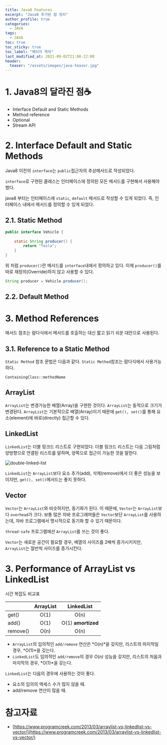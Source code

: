 ```yaml
---
title: Java8 Features
excerpt: "Java8 추가된 점 정리"
author_profile: true
categories:
  - JAVA
tags:
  - JAVA
toc: true
toc_sticky: true
toc_label: "페이지 목차"
last_modified_at: 2021-09-02T21:00-22:00
header:
  teaser: "/assets/images/java-teaser.jpg"
---
```


# 1. Java8의 달라진 점☕

* Interface Default and Static Methods
* Method reference
* Optional
* Stream API

# 2. Interface Default and Static Methods

Java8 이전의 `interface`는 `public`접근자의 추상메서드로 작성되었다. 

`interface`로 구현된 클래스는 인터페이스에 정의된 모든 메서드를 구현해서 사용해야 했다.

java8 부터는 인터페이스에 `static`, `default` 메서드로 작성할 수 있게 되었다.  즉, 인터페이스 내에서 메서드를 정의할 수 있게 되었다.

## 2.1. Static Method

```java
public interface Vehicle {
    
    static String producer() {
        return "Tesla";
    }
}
```

위 처럼 `producer()`란 메서드를 `interface`내에서 정의하고 있다. 이제 `producer()`를 따로 재정의(Override)하지 않고 사용할 수 있다.

```java
String producer = Vehicle.producer();
```

## 2.2. Default Method



# 3. Method References

매서드 참조는 람다식에서 메서드를 호출하는 대신 짧고 읽기 쉬운 대안으로 사용된다.

## 3.1. Reference to a Static Method

`Static Method` 참조 문법은 다음과 같다. `Static Method`참조는 람다식에서 사용가능하다.

`ContainingClass::methodName`



## ArrayList

`ArrayList`는 변경가능한 배열(Array)을 구현한 것이다. `ArrayList`는 동적으로 크기가 변경된다. `ArrayList`는 기본적으로  배열(Array)이기 때문에 `get(), set()`를 통해 요소(element)에  바로(directly) 접근할 수 있다.

## LinkedList

`LinkedList`는 더블 링크드 리스트로 구현되었다. 더블 링크드 리스트는 다음 그림처럼 양방향으로 연결된 리스트를 말하며, 양쪽으로 접근이 가능한 것을 말한다.

![double-linked-list](/assets\images\java-study\list\double-linked-list.png)

`LinkedList`는 `ArrayList`보다 요소 추가(add), 삭제(remove)에서 더 좋은 성능을 보이지만, `get(), set()`메서드는 좋지 못하다.

## Vector

`Vector`는 `ArrayList`와 비슷하지만, 동기화가 된다.  이 때문에, `Vector`는 `ArrayList`보다 `overhead`가 크다. 보통 많은 자바 프로그래머들은 `Vector`보단 `ArrayList`를 사용하는데,  자바 프로그램에서 명시적으로 동기화 할 수 있기 때문이다.

`thread-safe` 프로그램에선 `ArrayList`를 쓰는 것이 좋다. 

`Vector`는 새로운 공간이 필요할 경우, 배열의 사이즈를 2배씩 증가시키지만, `ArrayList`는 절반씩 사이즈를 증가시킨다.

# 3. Performance of ArrayList vs LinkedList

시간 복잡도 비교표

|          | ArrayList |     LinkedList     |
| -------- | :-------: | :----------------: |
| get()    |   O(1)    |        O(n)        |
| add()    |   O(1)    | O(1) **amortized** |
| remove() |   O(n)    |        O(n)        |

* `ArrayList`의 임의적인 `add/remove` 연산은 *O(n)*을 갖지만, 리스트의 마지막일 경우, *O(1)*을 깆는다.
* `LinkedList`도 임의적인 `add/remove`의 경우 *O(n)* 성능을 갖지만, 리스트의 처음과 마지막의 경우, *O(1)*을 갖는다.

`LinkedList`는 다음의 경우에 사용하는 것이 좋다.

* 요소의 임의의 엑세스 수가 많지 않을 때.
* add/remove 연산이 많을 때.

# 참고자료

* [https://www.programcreek.com/2013/03/arraylist-vs-linkedlist-vs-vector/](https://www.programcreek.com/2013/03/arraylist-vs-linkedlist-vs-vector/)


